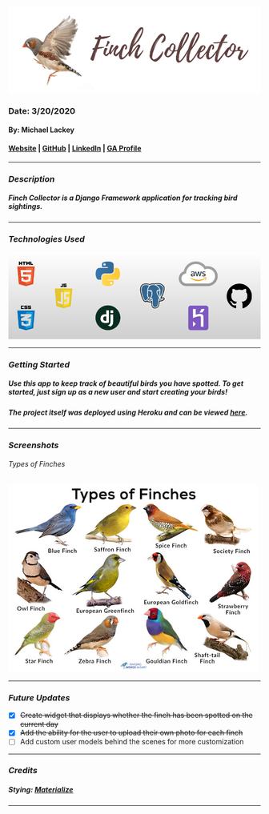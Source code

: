 ![Finch Collector](static/../main_app/static/images/banner.png)

### Date: 3/20/2020

#### By: Michael Lackey
#### [Website](https://michaellackey.com/) | [GitHub](https://github.com/mlackey9601) | [LinkedIn](https://www.linkedin.com/in/michaelglackey/) | [GA Profile](https://profiles.generalassemb.ly/michaellackey)
***

### ***Description***

##### Finch Collector is a Django Framework application for tracking bird sightings.
***

### ***Technologies Used***

![Technologies Used](static/../main_app/static/images/tech-banner2.png)
***

### ***Getting Started***

##### Use this app to keep track of beautiful birds you have spotted.  To get started, just sign up as a new user and start creating your birds!
##### The project itself was deployed using Heroku and can be viewed [here](https://finchcollectoratx.herokuapp.com/).
***

### ***Screenshots***

###### Types of Finches
![Types of Finches](./main_app/static/images/finches.jpg)
***

### ***Future Updates***

- [x] ~~Create widget that displays whether the finch has been spotted on the current day~~
- [x] ~~Add the ability for the user to upload their own photo for each finch~~
- [ ] Add custom user models behind the scenes for more customization
***

### ***Credits***

##### Stying: [Materialize](https://materializecss.com/)
***
